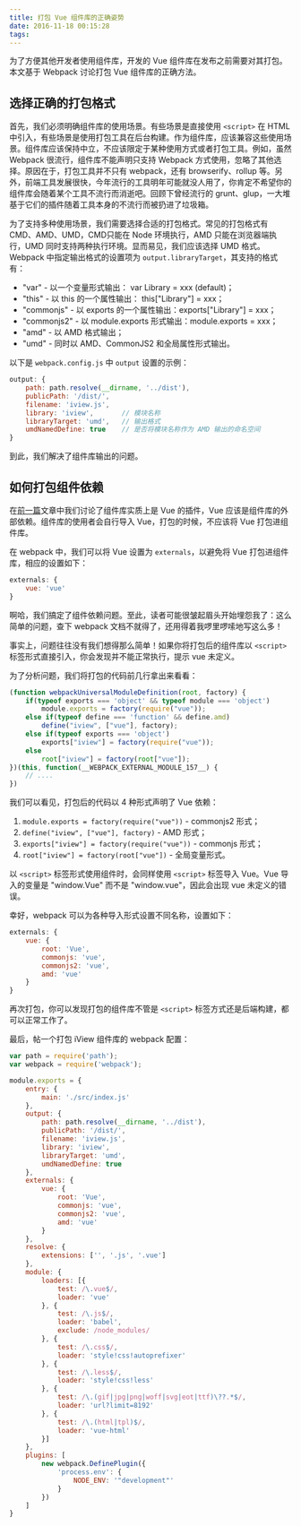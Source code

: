 ```yaml
---
title: 打包 Vue 组件库的正确姿势
date: 2016-11-18 00:15:28
tags:
---
```



为了方便其他开发者使用组件库，开发的 Vue 组件库在发布之前需要对其打包。本文基于 Webpack 讨论打包 Vue 组件库的正确方法。

## 选择正确的打包格式

首先，我们必须明确组件库的使用场景。有些场景是直接使用 `<script>` 在 HTML 中引入，有些场景是使用打包工具在后台构建。作为组件库，应该兼容这些使用场景。组件库应该保持中立，不应该限定于某种使用方式或者打包工具。例如，虽然 Webpack 很流行，组件库不能声明只支持 Webpack 方式使用，忽略了其他选择。原因在于，打包工具并不只有 webpack，还有 browserify、rollup 等。另外，前端工具发展很快，今年流行的工具明年可能就没人用了，你肯定不希望你的组件库会随着某个工具不流行而消逝吧。回顾下曾经流行的 grunt、glup，一大堆基于它们的插件随着工具本身的不流行而被扔进了垃圾箱。

为了支持多种使用场景，我们需要选择合适的打包格式。常见的打包格式有 CMD、AMD、UMD，CMD只能在 Node 环境执行，AMD 只能在浏览器端执行，UMD 同时支持两种执行环境。显而易见，我们应该选择 UMD 格式。Webpack 中指定输出格式的设置项为 `output.libraryTarget`，其支持的格式有：

- "var" - 以一个变量形式输出： var Library = xxx (default)；
- "this" - 以 this 的一个属性输出： this["Library"] = xxx；
- "commonjs" - 以 exports 的一个属性输出：exports["Library"] = xxx；
- "commonjs2" - 以 module.exports 形式输出：module.exports = xxx；
- "amd" - 以 AMD 格式输出；
- "umd" - 同时以 AMD、CommonJS2 和全局属性形式输出。

以下是 `webpack.config.js` 中 `output` 设置的示例：
```javascript
output: {
    path: path.resolve(__dirname, '../dist'),
    publicPath: '/dist/',
    filename: 'iview.js',
    library: 'iview',       // 模块名称
    libraryTarget: 'umd',   // 输出格式
    umdNamedDefine: true    // 是否将模块名称作为 AMD 输出的命名空间
}
```

到此，我们解决了组件库输出的问题。

## 如何打包组件依赖

在[前一篇][1]文章中我们讨论了组件库实质上是 Vue 的插件，Vue 应该是组件库的外部依赖。组件库的使用者会自行导入 Vue，打包的时候，不应该将 Vue 打包进组件库。

在 webpack 中，我们可以将 Vue 设置为 `externals`，以避免将 Vue 打包进组件库，相应的设置如下：
```javascript
externals: {
    vue: 'vue'
}
```

啊哈，我们搞定了组件依赖问题。至此，读者可能很皱起眉头开始埋怨我了：这么简单的问题，查下 webpack 文档不就得了，还用得着我啰里啰嗦地写这么多！

事实上，问题往往没有我们想得那么简单！如果你将打包后的组件库以 `<script>` 标签形式直接引入，你会发现并不能正常执行，提示 vue 未定义。

为了分析问题，我们将打包的代码前几行拿出来看看：
```javascript
(function webpackUniversalModuleDefinition(root, factory) {
    if(typeof exports === 'object' && typeof module === 'object')
        module.exports = factory(require("vue"));
    else if(typeof define === 'function' && define.amd)
        define("iview", ["vue"], factory);
    else if(typeof exports === 'object')
        exports["iview"] = factory(require("vue"));
    else
        root["iview"] = factory(root["vue"]);
})(this, function(__WEBPACK_EXTERNAL_MODULE_157__) {
    // ....
})
```

我们可以看见，打包后的代码以 4 种形式声明了 Vue 依赖：
1. `module.exports = factory(require("vue"))` - commonjs2 形式；
2. `define("iview", ["vue"], factory)` - AMD 形式；
3. `exports["iview"] = factory(require("vue"))` - commonjs 形式；
4. `root["iview"] = factory(root["vue"])` - 全局变量形式。

以 `<script>` 标签形式使用组件时，会同样使用 `<script>` 标签导入 Vue。Vue 导入的变量是 "window.Vue" 而不是 "window.vue"，因此会出现 vue 未定义的错误。

幸好，webpack 可以为各种导入形式设置不同名称，设置如下：
```javascript
externals: {
    vue: {
        root: 'Vue',
        commonjs: 'vue',
        commonjs2: 'vue',
        amd: 'vue'
    }
}
```

再次打包，你可以发现打包的组件库不管是 `<script>` 标签方式还是后端构建，都可以正常工作了。

最后，帖一个打包 iView 组件库的 webpack 配置：
```javascript
var path = require('path');
var webpack = require('webpack');

module.exports = {
    entry: {
        main: './src/index.js'
    },
    output: {
        path: path.resolve(__dirname, '../dist'),
        publicPath: '/dist/',
        filename: 'iview.js',
        library: 'iview',
        libraryTarget: 'umd',
        umdNamedDefine: true
    },
    externals: {
        vue: {
            root: 'Vue',
            commonjs: 'vue',
            commonjs2: 'vue',
            amd: 'vue'
        }
    },
    resolve: {
        extensions: ['', '.js', '.vue']
    },
    module: {
        loaders: [{
            test: /\.vue$/,
            loader: 'vue'
        }, {
            test: /\.js$/,
            loader: 'babel',
            exclude: /node_modules/
        }, {
            test: /\.css$/,
            loader: 'style!css!autoprefixer'
        }, {
            test: /\.less$/,
            loader: 'style!css!less'
        }, {
            test: /\.(gif|jpg|png|woff|svg|eot|ttf)\??.*$/,
            loader: 'url?limit=8192'
        }, {
            test: /\.(html|tpl)$/,
            loader: 'vue-html'
        }]
    },
    plugins: [
        new webpack.DefinePlugin({
            'process.env': {
                NODE_ENV: '"development"'
            }
        })
    ]
}
```

[1]: /2016/11/01/peerDependencies-in-Vue-components.html
